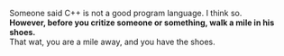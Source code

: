 Someone said C++ is not a good program language. I think so.  
__However, before you critize someone or something, walk a mile in his shoes.__  
That wat, you are a mile away, and you have the shoes.

